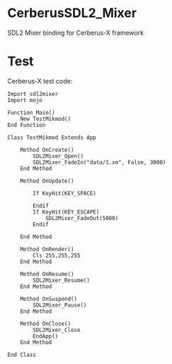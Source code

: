 # CerberusSDL2_Mixer

SDL2 Mixer binding for Cerberus-X framework

# Test

Cerberus-X test code:

``` monkey
Import sdl2mixer
Import mojo

Function Main()
	New TestMikmod()
End Function

Class TestMikmod Extends App
	
	Method OnCreate()
		SDL2Mixer_Open()
		SDL2Mixer_FadeIn("data/1.xm", False, 3000)
	End Method
	
	Method OnUpdate()
	
		If KeyHit(KEY_SPACE)

		Endif
		If KeyHit(KEY_ESCAPE)
			SDL2Mixer_FadeOut(5000)
		Endif
	
	End Method

	Method OnRender()
		Cls 255,255,255
	End Method
	
	Method OnResume()	
		SDL2Mixer_Resume()
	End Method

	Method OnSuspend()	
		SDL2Mixer_Pause()
	End Method

	Method OnClose()
		SDL2Mixer_Close
		EndApp()
	End Method	
	
End Class
```
